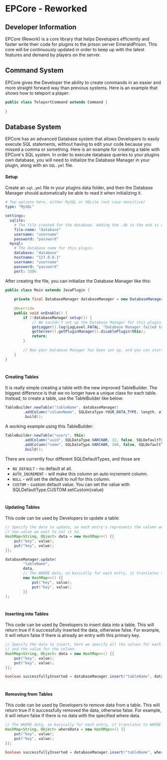 # EPCore - Reworked

## Developer Information

EPCore (Rework) is a core library that helps Developers efficiently and faster write their code for plugins to the prison server EmeraldPrison. This core will be continuously updated in order to keep up with the latest features and demand by players on the server.

## Command System
EPCore gives the Developer the ability to create commands in an easier and more straight forward way than previous systems. Here is an example that shows how to teleport a player:

```java
public class TeleportCommand extends Command {
    
}
```

## Database System
EPCore has an advanced Database system that allows Developers to easily execute SQL statements, without having to edit your code because you missed a comma or something. Here is an example for creating a table with EPCore's SQL system. In order to execute database queries to your plugins own database, you will need to initialize the Database Manager in your plugin, along with an `SQL.yml` file.

#### Setup

Create an `sql.yml` file in your plugins data folder, and then the  Database Manager should automatically be able to read it when initializing it.
```yaml
# Two options here, either MySQL or SQLite (not case-sensitive)
type: "MySQL"

settings:
  sqlite:
    # The file created for the database. Adding the .db in the end is optional and doesn't really matter.
    file-name: "database"
    username: "username"
    password: "password"
  mysql:
    # The database name for this plugin.
    database: "database"
    hostname: "127.0.0.1"
    username: "username"
    password: "password"
    port: 3306
```

After creating the file, you can initialize the Database Manager like this:

```java
public class Main extends JavaPlugin {
    
    private final DatabaseManager databaseManager = new DatabaseManager(this); // this = your plugin main class
    
    @Override
    public void onEnable() {
        if (!databaseManager.setup()) {
            // We couldn't set up the Database Manager for this plugin.
            getLogger().log(LogLevel.FATAL, "Database Manager failed to set up for " + getPlugin().getName() + ", disabling...");
            getServer().getPluginManager().disablePlugin(this);
            return;
        }
        
        // Now your Database Manager has been set up, and you can start executing queries using it.
    }
}
```
#
#### Creating Tables
It is really simple creating a table with the new improved TableBuilder. The biggest difference is that we no longer have a unique class for each table. Instead, to create a table, use the TableBuilder like below: 

```java
TableBuilder.newTable("tableName", databaseManager)
        .addColumn("columnName", SQLDataType.YOUR_DATA_TYPE, length, allowNull, SQLDefaultType.DEFAULT_TYPE, primary)
        .build();
```

A working example using this TableBuilder:
```java
TableBuilder.newTable("users", this)
        .addColumn("uuid", SQLDataType.VARCHAR, 32, false, SQLDefaultType.NO_DEFAULT, true)
        .addColumn("name", SQLDataType.VARCHAR, 100, false, SQLDefaultType.NO_DEFAULT, false)
        .build();
```

There are currently four different SQLDefaultTypes, and those are
- `NO_DEFAULT` - no default at all.
- `AUTO_INCREMENT` - will make this column an auto increment column.
- `NULL` - will set the default to null for this column.
- `CUSTOM` - custom default value. You can set the value with SQLDefaultType.CUSTOM.setCustom(value)
#

#### Updating Tables
This code can be used by Developers to update a table:
```java
// Specify the data to update, so each entry's represents the column we want to update, and the value is the 
// new value we want to set it to.
HashMap<String, Object> data = new HashMap<>() {{
    put("key", value);
    put("key", value);
}};

databaseManager.update(
        "tableName",
        data,
        // The WHERE data, so basically for each entry, it translates to WHERE KEY=VALUE AND KEY=VALUE etc... 
        new HashMap<>() {{
            put("key", value);
            put("key", value);
        }}
);
```
#
#### Inserting into Tables
This code can be used by Developers to insert data into a table.
This will return true if it successfully inserted the data, otherwise false. For example, it will return false if there is already an entry with this primary key.

```java
// Specify the data to insert, here we specify all the values for each columns, where each entry contains the key
// and the value for the column.
HashMap<String, Object> data = new HashMap<>() {{
    put("key", value);
    put("key", value);
}};

boolean successfullyInserted = databaseManager.insert("tableName", data);
```

#
#### Removing from Tables
This code can be used by Developers to remove data from a table.
This will return true if it successfully removed the data, otherwise false. For example, it will return false if there is no data with the specified where data.

```java
// The WHERE data, so basically for each entry, it translates to WHERE KEY=VALUE AND KEY=VALUE etc...
HashMap<String, Object> whereData = new HashMap<>() {{
    put("key", value);
    put("key", value);
}};

boolean successfullyInserted = databaseManager.insert("tableName", whereData);
```
